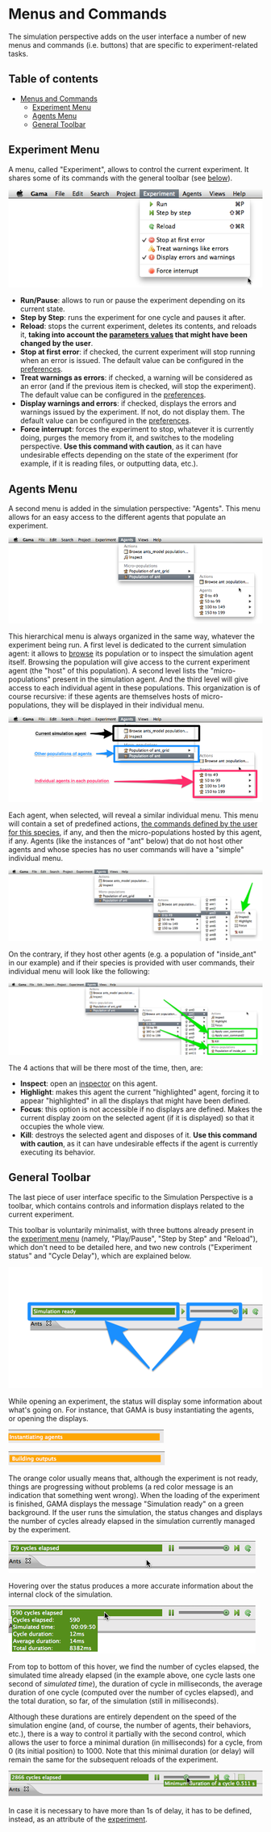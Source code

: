 
# Menus and Commands



The simulation perspective adds on the user interface a number of new menus and commands (i.e. buttons) that are specific to experiment-related tasks.



## Table of contents 

* [Menus and Commands](#menus-and-commands)
	* [Experiment Menu](#experiment-menu)
	* [Agents Menu](#agents-menu)
	* [General Toolbar](#general-toolbar)



## Experiment Menu
A menu, called "Experiment", allows to control the current experiment. It shares some of its commands with the general toolbar (see [below](#General_Toolbar)).

![images/experiments/menu_experiment.png](images/experiments/menu_experiment.png)


  * **Run/Pause**: allows to run or pause the experiment depending on its current state.
  * **Step by Step**: runs the experiment for one cycle and pauses it after.
  * **Reload**: stops the current experiment, deletes its contents, and reloads it, **taking into account the [parameters values](G__ParametersView) that might have been changed by the user**.
  * **Stop at first error**: if checked, the current experiment will stop running when an error is issued. The default value can be configured in the [preferences](G__Preferences).
  * **Treat warnings as errors**: if checked, a warning will be considered as an error (and if the previous item is checked, will stop the experiment). The default value can be configured in the [preferences](G__Preferences).
  * **Display warnings and errors**: if checked, displays the errors and warnings issued by the experiment. If not, do not display them. The default value can be configured in the [preferences](G__Preferences).
  * **Force interrupt**: forces the experiment to stop, whatever it is currently doing, purges the memory from it, and switches to the modeling perspective. **Use this command with caution**, as it can have undesirable effects depending on the state of the experiment (for example, if it is reading files, or outputting data, etc.).






## Agents Menu

A second menu is added in the simulation perspective: "Agents". This menu allows for an easy access to the different agents that populate an experiment.

![images/experiments/menu_agents.png](images/experiments/menu_agents.png)


This hierarchical menu is always organized in the same way, whatever the experiment being run. A first level is dedicated to the current simulation agent: it allows to [browse](G__InspectorsAndMonitors) its population or to inspect the simulation agent itself. Browsing the population will give access to the current experiment agent (the "host" of this population). A second level lists the "micro-populations" present in the simulation agent. And the third level will give access to each individual agent in these populations. This organization is of course recursive: if these agents are themselves hosts of micro-populations, they will be displayed in their individual menu.

![images/experiments/menu_agents_2.png](images/experiments/menu_agents_2.png)



Each agent, when selected, will reveal a similar individual menu. This menu will contain a set of predefined actions, [the commands defined by the user for this species](G__DefiningUserCommands), if any, and then the micro-populations hosted by this agent, if any. Agents (like the instances of "ant" below) that do not host other agents and whose species has no user commands will have a "simple" individual menu.

![images/experiments/menu_agents_3.png](images/experiments/menu_agents_3.png)


On the contrary, if they host other agents (e.g. a population of "inside\_ant" in our example) and if their species is provided with user commands, their individual menu will look like the following:


![images/experiments/menu_agents_4.png](images/experiments/menu_agents_4.png)


The 4 actions that will be there most of the time, then, are:

  * **Inspect**: open an [inspector](G__InspectorsAndMonitors) on this agent.
  * **Highlight**: makes this agent the current "highlighted" agent, forcing it to appear "highlighted" in all the displays that might have been defined.
  * **Focus**: this option is not accessible if no displays are defined. Makes the current display zoom on the selected agent (if it is displayed) so that it occupies the whole view.
  * **Kill**: destroys the selected agent and disposes of it. **Use this command with caution**, as it can have undesirable effects if the agent is currently executing its behavior.



## General Toolbar

The last piece of user interface specific to the Simulation Perspective is a toolbar, which contains controls and information displays related to the current experiment.

This toolbar is voluntarily minimalist, with three buttons already present in the [experiment menu](#Experiment_Menu) (namely, "Play/Pause", "Step by Step" and "Reload"), which don't need to be detailed here, and two new controls ("Experiment status" and "Cycle Delay"), which are explained below.

![images/experiments/toolbar.png](images/experiments/toolbar.png)


While opening an experiment, the status will display some information about what's going on. For instance, that GAMA is busy instantiating the agents, or opening the displays.

![images/experiments/toolbar_instantiating_agents.png](images/experiments/toolbar_instantiating_agents.png)


![images/experiments/toolbar_building_outputs.png](images/experiments/toolbar_building_outputs.png)


The orange color usually means that, although the experiment is not ready, things are progressing without problems (a red color message is an indication that something went wrong). When the loading of the experiment is finished, GAMA displays the message "Simulation ready" on a green background. If the user runs the simulation, the status changes and displays the number of cycles already elapsed in the simulation currently managed by the experiment.

![images/experiments/toolbar_running.png](images/experiments/toolbar_running.png)


Hovering over the status produces a more accurate information about the internal clock of the simulation.

![images/experiments/toolbar_running_with_info.png](images/experiments/toolbar_running_with_info.png)



From top to bottom of this hover, we find the number of cycles elapsed, the simulated time already elapsed (in the example above, one cycle lasts one second of _simulated time_), the duration of cycle in milliseconds, the average duration of one cycle (computed over the number of cycles elapsed), and the total duration, so far, of the simulation (still in milliseconds).

Although these durations are entirely dependent on the speed of the simulation engine (and, of course, the number of agents, their behaviors, etc.), there is a way to control it partially with the second control, which allows the user to force a minimal duration (in milliseconds) for a cycle, from 0 (its initial position) to 1000. Note that this minimal duration (or delay) will remain the same for the subsequent reloads of the experiment.

![images/experiments/toolbar_running_with_delay.png](images/experiments/toolbar_running_with_delay.png)


In case it is necessary to have more than 1s of delay, it has to be defined, instead, as an attribute of the [experiment](G__ExperimentBuiltInSpecies).
